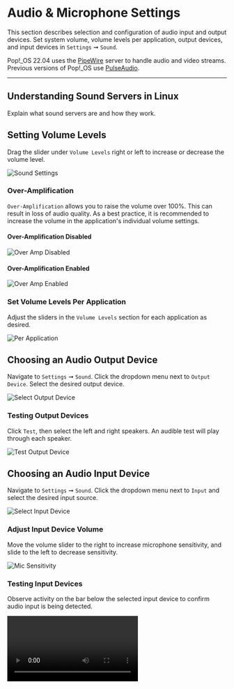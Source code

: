 # Audio & Microphone Settings

This section describes selection and configuration of audio input and output devices. Set system volume, volume levels per application, output devices, and input devices in `Settings` ➞ `Sound`.

Pop!\_OS 22.04 uses the [PipeWire](https://github.com/pop-os/pipewire) server to handle audio and video streams. Previous versions of Pop!\_OS use [PulseAudio](https://www.freedesktop.org/wiki/Software/PulseAudio/).

---

## Understanding Sound Servers in Linux

Explain what sound servers are and how they work.

## Setting Volume Levels

Drag the slider under `Volume Levels` right or left to increase or decrease the volume level.

![Sound Settings](/images/audio-mic/sound-settings.png)

### Over-Amplification

`Over-Amplification` allows you to raise the volume over 100%. This can result in loss of audio quality. As a best practice, it is recommended to increase the volume in the application's individual volume settings.

#### Over-Amplification Disabled

![Over Amp Disabled](/images/audio-mic/over-amp-disabled.png)

#### Over-Amplification Enabled

![Over Amp Enabled](/images/audio-mic/over-amp-enabled.png)

### Set Volume Levels Per Application

Adjust the sliders in the `Volume Levels` section for each application as desired.

![Per Application](/images/audio-mic/per-application.png)

## Choosing an Audio Output Device

Navigate to `Settings` ➞ `Sound`. Click the dropdown menu next to `Output Device`. Select the desired output device.

![Select Output Device](/images/audio-mic/select-output-device.png)

### Testing Output Devices

Click `Test`, then select the left and right speakers. An audible test will play through each speaker.

![Test Output Device](/images/audio-mic/test-audio-output.png)

## Choosing an Audio Input Device

Navigate to `Settings` ➞ `Sound`. Click the dropdown menu next to `Input` and select the desired input source.

![Select Input Device](/images/audio-mic/select-input-device.png)

### Adjust Input Device Volume

Move the volume slider to the right to increase microphone sensitivity, and slide to the left to decrease sensitivity.

![Mic Sensitivity](/images/audio-mic/mic-sensitivity.png)

### Testing Input Devices

Observe activity on the bar below the selected input device to confirm audio input is being detected.

<video autoplay loop>
    <source src="/images/audio-mic/detected-input.webm" />
</video>
